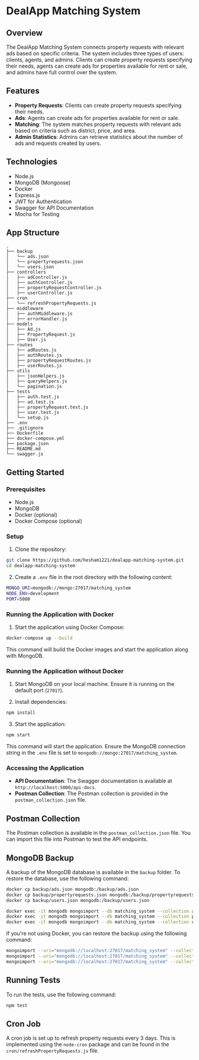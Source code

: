 # DealApp Matching System

## Overview

The DealApp Matching System connects property requests with relevant ads based on specific criteria. The system includes three types of users: clients, agents, and admins. Clients can create property requests specifying their needs, agents can create ads for properties available for rent or sale, and admins have full control over the system.

## Features

- **Property Requests**: Clients can create property requests specifying their needs.
- **Ads**: Agents can create ads for properties available for rent or sale.
- **Matching**: The system matches property requests with relevant ads based on criteria such as district, price, and area.
- **Admin Statistics**: Admins can retrieve statistics about the number of ads and requests created by users.

## Technologies

- Node.js
- MongoDB (Mongoose)
- Docker
- Express.js
- JWT for Authentication
- Swagger for API Documentation
- Mocha for Testing

## App Structure

```
.
├── backup
│   └── ads.json
│   └── propertyrequests.json
│   └── users.json
├── controllers
│   ├── adController.js
│   ├── authController.js
│   ├── propertyRequestController.js
│   ├── userController.js
├── cron
│   └── refreshPropertyRequests.js
├── middleware
│   ├── authMiddleware.js
│   ├── errorHandler.js
├── models
│   ├── Ad.js
│   ├── PropertyRequest.js
│   ├── User.js
├── routes
│   ├── adRoutes.js
│   ├── authRoutes.js
│   ├── propertyRequestRoutes.js
│   ├── userRoutes.js
├── utils
│   ├── jsonHelpers.js
│   ├── queryHelpers.js
│   └── pagination.js
├── tests
│   ├── auth.test.js
│   ├── ad.test.js
│   ├── propertyRequest.test.js
│   ├── user.test.js
│   └── setup.js
├── .env
├── .gitignore
├── Dockerfile
├── docker-compose.yml
├── package.json
├── README.md
└── swagger.js
```

## Getting Started

### Prerequisites

- Node.js
- MongoDB
- Docker (optional)
- Docker Compose (optional)

### Setup

1. Clone the repository:

```bash
git clone https://github.com/hesham1221/dealapp-matching-system.git
cd dealapp-matching-system
```

2. Create a `.env` file in the root directory with the following content:

```bash
MONGO_URI=mongodb://mongo:27017/matching_system
NODE_ENV=development
PORT=5000
```

### Running the Application with Docker

1. Start the application using Docker Compose:

```bash
docker-compose up --build
```

This command will build the Docker images and start the application along with MongoDB.

### Running the Application without Docker

1. Start MongoDB on your local machine. Ensure it is running on the default port (`27017`).

2. Install dependencies:

```bash
npm install
```

3. Start the application:

```bash
npm start
```

This command will start the application. Ensure the MongoDB connection string in the `.env` file is set to `mongodb://mongo:27017/matching_system`.

### Accessing the Application

- **API Documentation**: The Swagger documentation is available at `http://localhost:5000/api-docs`.
- **Postman Collection**: The Postman collection is provided in the `postman_collection.json` file.

## Postman Collection

The Postman collection is available in the `postman_collection.json` file. You can import this file into Postman to test the API endpoints.

## MongoDB Backup

A backup of the MongoDB database is available in the `backup` folder. To restore the database, use the following command:

```bash
docker cp backup/ads.json mongodb:/backup/ads.json
docker cp backup/propertyrequests.json mongodb:/backup/propertyrequests.json
docker cp backup/users.json mongodb:/backup/users.json

docker exec -it mongodb mongoimport --db matching_system --collection ads --file /backup/ads.json --jsonArray
docker exec -it mongodb mongoimport --db matching_system --collection propertyrequests --file /backup/propertyrequests.json --jsonArray
docker exec -it mongodb mongoimport --db matching_system --collection users --file /backup/users.json --jsonArray
```

If you're not using Docker, you can restore the backup using the following command:

```bash
mongoimport --uri="mongodb://localhost:27017/matching_system" --collection=ads --file=backup/ads.json --jsonArray
mongoimport --uri="mongodb://localhost:27017/matching_system" --collection=propertyrequests --file=backup/propertyrequests.json --jsonArray
mongoimport --uri="mongodb://localhost:27017/matching_system" --collection=users --file=backup/users.json --jsonArray
```

## Running Tests

To run the tests, use the following command:

```bash
npm test
```

## Cron Job

A cron job is set up to refresh property requests every 3 days. This is implemented using the `node-cron` package and can be found in the `cron/refreshPropertyRequests.js` file.
